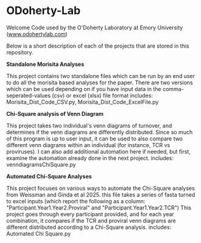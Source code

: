 # ODoherty-Lab
Welcome
Code used by the O'Doherty Laboratory at Emory University (www.odohertylab.com)

Below is a short description of each of the projects that are stored in this repository. 

**Standalone Morisita Analyses**

This project contains two standalone files which can be run by an end user to do all the morisita based analyses for the paper. There are two versions which can be used depending on if you have input data in the comma-seperated-values (csv) or excel (xlsx) file format
includes: Morisita_Dist_Code_CSV.py, Morisita_Dist_Code_ExcelFile.py

**Chi-Square analysis of Venn Diagram**

This project takes two individual's venn diagrams of turnover, and determines if the venn diagrams are differently distributed. Since so much of this program is up to user input, it can be used to also compare two different venn diagrams within an individual (for instance, TCR vs proviruses).
I can also add additional automation here if needed, but first, examine the automation already done in the next project.
includes: venndiagramsChiSquare.py

**Automated Chi-Square Analyses**

This project focuses on various ways to automate the Chi-Square analyses from Weissman and Ginda et al 2025. 
this file takes a series of fasta turned to excel inputs (which report the following as a column: "Participant.Year1.Year2.Proviral" and "Participant.Year1.Year2.TCR")
This project goes through every participant provided, and for each year combination, it compares if the TCR and proviral venn diagrams are different distributed according to a Chi-Square analysis.
includes: Automated Chi Square.py
